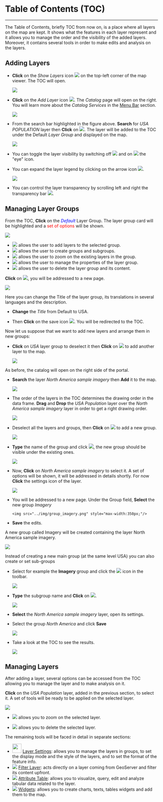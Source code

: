 # Table of Contents (TOC)
************************
The Table of Contents, briefly TOC from now on, is a place where all layers on the map are kept. It shows what the features in each layer represent and it allows you to manage the order and the visibility of the added layers. Moreover, it contains several tools in order to make edits and analysis on the layers.

Adding Layers
-------------
* **Click** on the *Show Layers* icon <img src="../img/show-layers.jpg" style="max-width:30px;" /> on the top-left corner of the map viewer. The TOC will open.

    <img src="../img/toc.png" style="max-width:300px;" />

* **Click** on the *Add Layer* icon <img src="../img/add_layer_button.png" style="max-width:30px;"/>. The *Catalog* page will open on the right. You will learn more about the *Catalog Services* in the [Menu Bar](menu-bar.md) section.

    <img src="../img/catalog.jpg" style="max-width:500px;" />

* From the search bar highlighted in the figure above. **Search** for *USA POPULATION* layer then **Click** on  <img src="../img/add_to_map_button.png" style="max-width:30px;"/>. The layer will be added to the TOC under the Default *Layer Group* and displayed on the map.

    <img src="../img/layer-usa.png" />

* You can toggle the layer visibility by switching off <img src="../img/eyeoff.jpg" style="max-width:60px;"/> and on <img src="../img/eyeon.jpg" style="max-width:60px;"/> the "eye" icon.

* You can expand the layer legend by clicking on the arrow icon <img src="../img/legend-icon.jpg" style="max-width:60px;"/>.

     <img src="../img/layer-legend.jpg" style="max-width:200px;"/>

* You can control the layer transparency by scrolling left and right the transparency bar <img src="../img/transparency-bar.jpg" style="max-width:60px;"/>.

Managing Layer Groups
---------------------
From the TOC, **Click** on the <span style="color:blue">*Default* </span> Layer Group. The layer group card will be highlighted and a <span style="color:red">set of options </span> will be shown.

<img src="../img/layer_group.png" style="max-width:300px;"/>

 * <img src="../img/add_layer_button.png" style="max-width:30px;"/> allows the user to add layers to the selected group.
 * <img src="../img/add_group_button.png" style="max-width:30px;"/> allows the user to create groups and subgroups.
 * <img src="../img/zoom-layer.jpg" style="max-width:30px;"/> allows the user to zoom on the existing layers in the group.
 * <img src="../img/properties.jpg" style="max-width:30px;"/> allows the user to manage the properties of the layer group.
 * <img src="../img/delete.jpg" style="max-width:30px;"/> allows the user to delete the layer group and its content.

**Click** on <img src="../img/properties.jpg" style="max-width:25px;"/>, you will be addressed to a new page.

<img src="../img/group-settings.jpg" style="max-width:350px;"/>

Here you can change the Title of the layer group, its translations in several languages and the description.

* **Change** the *Title* from Default to USA.

* Then **Click** on the save icon <img src="../img/save-icon.jpg" style="max-width:25px;"/>. You will be redirected to the TOC.

Now let us suppose that we want to add new layers and arrange them in new groups:

* **Click** on *USA* layer group to deselect it then **Click** on <img src="../img/add_layer_button.png" style="max-width:30px;"/> to add another layer to the map.

    <img src="../img/usa_group.png" style="max-width:350px;"/>

As before, the catalog will open on the right side of the portal.

 * **Search** the layer *North America sample imagery* then **Add** it to the map.

    <img src="../img/second-layer.jpg" style="max-width:500px;"/>

* The order of the layers in the TOC determines the drawing order in the data frame. **Drag** and **Drop** the *USA Population* layer over the  *North America sample imagery* layer in order to get a right drawing order.

    <img src="../img/order-layers.jpg" style="max-width:500px;"/>

* Deselect all the layers and groups, then **Click** on <img src="../img/add_group_button.png" style="max-width:25px;"/> to add a new group.

    <img src="../img/new_group_name.png" style="max-width:350px;"/>

* **Type** the name of the group and click <img src="../img/add_group_confirm_button.png" style="max-width:30px;"/>, the new group should be visible under the existing ones.

    <img src="../img/new_group.png" style="max-width:350px;"/>

* Now, **Click** on *North America sample imagery* to select it. A set of options will be shown, it will be addressed in details shortly. For now **Click** the settings icon of the layer.

     <img src="../img/imagery.jpg" style="max-width:350px;"/>

* You will be addressed to a new page. Under the Group field, **Select**  the new group *Imagery*

      <img src="../img/group_imagery.png" style="max-width:350px;"/>

* **Save** the edits.

A new group called Imagery will be created containing the layer North America sample imagery.

<img src="../img/group-imagery-1.jpg" style="max-width:350px;"/>

Instead of creating a new main group (at the same level USA) you can also create or set sub-groups

* Select for example the **Imagery** group and click the <img src="../img/add_group_button.png" style="max-width:30px;"/> icon in the toolbar.

    <img src="../img/north_america_subgroup.png" style="max-width:350px;"/>

* **Type** the subgroup name and **Click** on <img src="../img/add_group_confirm_button.png" style="max-width:30px;"/>.

    <img src="../img/new_subgroup.png" style="max-width:350px;"/>

* **Select** the *North America sample imagery* layer, open its settings.

* Select the group *North America* and click **Save**

    <img src="../img/add_layer_to_subgroups.png" style="max-width:350px;"/>

* Take a look at the TOC to see the results.

    <img src="../img/subgroup_with_layers_in_toc.png" style="max-width:350px;"/>

Managing Layers
---------------

After adding a layer, several options can be accessed from the TOC allowing you to manage the layer and to make analysis on it.

**Click** on the *USA Population* layer, added in the previous section, to select it. A set of tools will be ready to be applied on the selected layer.

<img src="../img/layer-tools.png" style="max-width:500px;" />

* <img src="../img/zoom-layer.jpg" style="max-width:60px;"/> allows you to zoom on the selected layer.

* <img src="../img/delete.jpg" style="max-width:60px;"/> allows you to delete the selected layer.

The remaining tools will be faced in detail in separate sections:

*  <img src="../img/properties.jpg" style="width:30px;"/> [Layer Settings](layer-settings.md): allows you to manage the layers in groups, to set the display mode and the style of the layers, and to set the format of the feature info.
*  <img src="../img/filter-layer.png" style="max-width:30px;"/> [Filter Layer](filtering-layers.md): acts directly on a layer coming from GeoServer and filter its content upfront.
*  <img src="../img/attributes-table.jpg" /> [Attribute Table](attributes-table.md): allows you to visualize, query, edit and analyze tabular data related to the layer.
* <img src="../img/widgets.jpg" /> [Widgets](widgets.md): allows you to create charts, texts, tables widgets and add them to the map.
